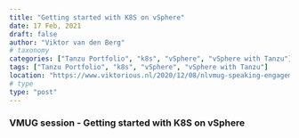 ```yaml
---
title: "Getting started with K8S on vSphere"
date: 17 Feb, 2021
draft: false
author: "Viktor van den Berg"
# taxonomy
categories: ["Tanzu Portfolio", "k8s", "vSphere", "vSphere with Tanzu"]
tags: ["Tanzu Portfolio", "k8s", "vSphere", "vSphere with Tanzu"]
location: "https://www.viktorious.nl/2020/12/08/nlvmug-speaking-engagement-getting-started-with-k8s-on-vsphere/"
# type
type: "post"
---
```


### VMUG session - Getting started with K8S on vSphere

